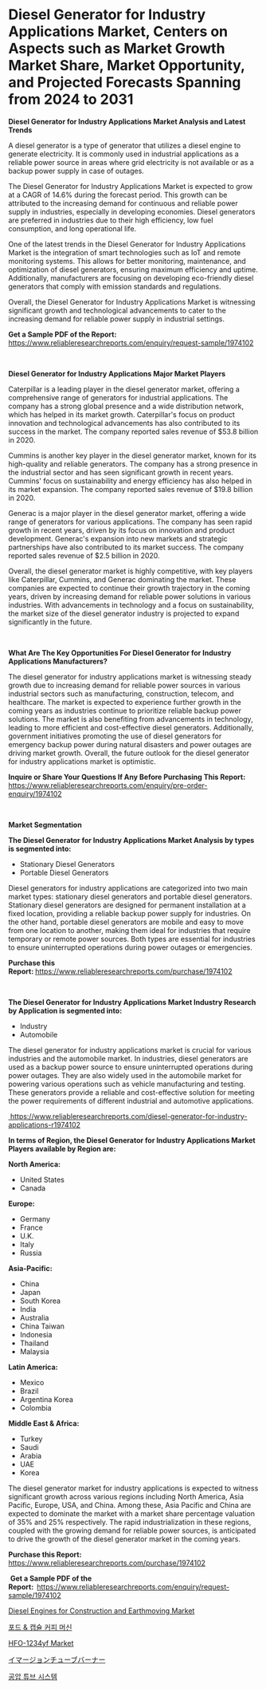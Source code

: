 <p><h1>Diesel Generator for Industry Applications Market, Centers on Aspects such as Market Growth Market Share, Market Opportunity, and Projected Forecasts Spanning from 2024 to 2031</h1></p><p><strong>Diesel Generator for Industry Applications Market Analysis and Latest Trends</strong></p>
<p><p>A diesel generator is a type of generator that utilizes a diesel engine to generate electricity. It is commonly used in industrial applications as a reliable power source in areas where grid electricity is not available or as a backup power supply in case of outages.</p><p>The Diesel Generator for Industry Applications Market is expected to grow at a CAGR of 14.6% during the forecast period. This growth can be attributed to the increasing demand for continuous and reliable power supply in industries, especially in developing economies. Diesel generators are preferred in industries due to their high efficiency, low fuel consumption, and long operational life.</p><p>One of the latest trends in the Diesel Generator for Industry Applications Market is the integration of smart technologies such as IoT and remote monitoring systems. This allows for better monitoring, maintenance, and optimization of diesel generators, ensuring maximum efficiency and uptime. Additionally, manufacturers are focusing on developing eco-friendly diesel generators that comply with emission standards and regulations.</p><p>Overall, the Diesel Generator for Industry Applications Market is witnessing significant growth and technological advancements to cater to the increasing demand for reliable power supply in industrial settings.</p></p>
<p><strong>Get a Sample PDF of the Report:&nbsp;</strong> <a href="https://www.reliableresearchreports.com/enquiry/request-sample/1974102">https://www.reliableresearchreports.com/enquiry/request-sample/1974102</a></p>
<p>&nbsp;</p>
<p><strong>Diesel Generator for Industry Applications Major Market Players</strong></p>
<p><p>Caterpillar is a leading player in the diesel generator market, offering a comprehensive range of generators for industrial applications. The company has a strong global presence and a wide distribution network, which has helped in its market growth. Caterpillar's focus on product innovation and technological advancements has also contributed to its success in the market. The company reported sales revenue of $53.8 billion in 2020.</p><p>Cummins is another key player in the diesel generator market, known for its high-quality and reliable generators. The company has a strong presence in the industrial sector and has seen significant growth in recent years. Cummins' focus on sustainability and energy efficiency has also helped in its market expansion. The company reported sales revenue of $19.8 billion in 2020.</p><p>Generac is a major player in the diesel generator market, offering a wide range of generators for various applications. The company has seen rapid growth in recent years, driven by its focus on innovation and product development. Generac's expansion into new markets and strategic partnerships have also contributed to its market success. The company reported sales revenue of $2.5 billion in 2020.</p><p>Overall, the diesel generator market is highly competitive, with key players like Caterpillar, Cummins, and Generac dominating the market. These companies are expected to continue their growth trajectory in the coming years, driven by increasing demand for reliable power solutions in various industries. With advancements in technology and a focus on sustainability, the market size of the diesel generator industry is projected to expand significantly in the future.</p></p>
<p>&nbsp;</p>
<p><strong>What Are The Key Opportunities For Diesel Generator for Industry Applications Manufacturers?</strong></p>
<p><p>The diesel generator for industry applications market is witnessing steady growth due to increasing demand for reliable power sources in various industrial sectors such as manufacturing, construction, telecom, and healthcare. The market is expected to experience further growth in the coming years as industries continue to prioritize reliable backup power solutions. The market is also benefiting from advancements in technology, leading to more efficient and cost-effective diesel generators. Additionally, government initiatives promoting the use of diesel generators for emergency backup power during natural disasters and power outages are driving market growth. Overall, the future outlook for the diesel generator for industry applications market is optimistic.</p></p>
<p><strong>Inquire or Share Your Questions If Any Before Purchasing This Report:</strong> <a href="https://www.reliableresearchreports.com/enquiry/pre-order-enquiry/1974102">https://www.reliableresearchreports.com/enquiry/pre-order-enquiry/1974102</a></p>
<p>&nbsp;</p>
<p><strong>Market Segmentation</strong></p>
<p><strong>The Diesel Generator for Industry Applications Market Analysis by types is segmented into:</strong></p>
<p><ul><li>Stationary Diesel Generators</li><li>Portable Diesel Generators</li></ul></p>
<p><p>Diesel generators for industry applications are categorized into two main market types: stationary diesel generators and portable diesel generators. Stationary diesel generators are designed for permanent installation at a fixed location, providing a reliable backup power supply for industries. On the other hand, portable diesel generators are mobile and easy to move from one location to another, making them ideal for industries that require temporary or remote power sources. Both types are essential for industries to ensure uninterrupted operations during power outages or emergencies.</p></p>
<p><strong>Purchase this Report:&nbsp;</strong><a href="https://www.reliableresearchreports.com/purchase/1974102">https://www.reliableresearchreports.com/purchase/1974102</a></p>
<p>&nbsp;</p>
<p><strong>The Diesel Generator for Industry Applications Market Industry Research by Application is segmented into:</strong></p>
<p><ul><li>Industry</li><li>Automobile</li></ul></p>
<p><p>The diesel generator for industry applications market is crucial for various industries and the automobile market. In industries, diesel generators are used as a backup power source to ensure uninterrupted operations during power outages. They are also widely used in the automobile market for powering various operations such as vehicle manufacturing and testing. These generators provide a reliable and cost-effective solution for meeting the power requirements of different industrial and automotive applications.</p></p>
<p><a href="https://www.reliableresearchreports.com/diesel-generator-for-industry-applications-r1974102">&nbsp;https://www.reliableresearchreports.com/diesel-generator-for-industry-applications-r1974102</a></p>
<p><strong>In terms of Region, the Diesel Generator for Industry Applications Market Players available by Region are:</strong></p>
<p>
    <p> <strong> North America: </strong>
        <ul>
            <li>United States</li>
            <li>Canada</li>
        </ul>
        </p> 
    <p> <strong> Europe: </strong>
        <ul>
            <li>Germany</li>
            <li>France</li>
            <li>U.K.</li>
            <li>Italy</li>
            <li>Russia</li>
        </ul>
        </p> 
    <p> <strong> Asia-Pacific: </strong>
        <ul>
            <li>China</li>
            <li>Japan</li>
            <li>South Korea</li>
            <li>India</li>
            <li>Australia</li>
            <li>China Taiwan</li>
            <li>Indonesia</li>
            <li>Thailand</li>
            <li>Malaysia</li>
        </ul>
        </p> 
    <p> <strong> Latin America: </strong>
        <ul>
            <li>Mexico</li>
            <li>Brazil</li>
            <li>Argentina Korea</li>
            <li>Colombia</li>
        </ul>
        </p> 
    <p> <strong> Middle East & Africa: </strong>
        <ul>
            <li>Turkey</li>
            <li>Saudi</li>
            <li>Arabia</li>
            <li>UAE</li>
            <li>Korea</li>
        </ul>
    </p>
    </p>
<p><p>The diesel generator market for industry applications is expected to witness significant growth across various regions including North America, Asia Pacific, Europe, USA, and China. Among these, Asia Pacific and China are expected to dominate the market with a market share percentage valuation of 35% and 25% respectively. The rapid industrialization in these regions, coupled with the growing demand for reliable power sources, is anticipated to drive the growth of the diesel generator market in the coming years.</p></p>
<p><strong>Purchase this Report: </strong><a href="https://www.reliableresearchreports.com/purchase/1974102">https://www.reliableresearchreports.com/purchase/1974102</a></p>
<p>&nbsp;<strong>Get a Sample PDF of the Report:&nbsp;&nbsp;</strong><a href="https://www.reliableresearchreports.com/enquiry/request-sample/1974102">https://www.reliableresearchreports.com/enquiry/request-sample/1974102</a></p>
<p><strong></strong></p>
<p><p><a href="https://github.com/changoleonlaverguenzanoexiste/Market-Research-Report-List-3/blob/main/diesel-engines-for-construction-and-earthmoving-market.md">Diesel Engines for Construction and Earthmoving Market</a></p><p><a href="https://github.com/solomonbode85/Market-Research-Report-List-1/blob/main/217963141165.md">포드 & 캡슐 커피 머신</a></p><p><a href="https://issuu.com/reportprime-2/docs/hfo-1234yf-market-size-2030.pptx">HFO-1234yf Market</a></p><p><a href="https://medium.com/@elmorunolfsson2023/%E6%B5%B8%E6%BC%AC%E7%AE%A1%E3%83%90%E3%83%BC%E3%83%8A%E3%83%BC%E5%B8%82%E5%A0%B4%E3%81%AF-2031%E5%B9%B4%E3%81%BE%E3%81%A7%E3%81%AE%E5%B8%82%E5%A0%B4%E3%82%B7%E3%82%A7%E3%82%A2-%E3%82%B5%E3%82%A4%E3%82%BA-%E4%BA%88%E6%B8%AC%E3%82%92%E9%87%8D%E8%A6%96%E3%81%97%E3%81%A6%E3%81%84%E3%81%BE%E3%81%99-14d77aea440b">イマージョンチューブバーナー</a></p><p><a href="https://github.com/PhilToryphy7876567/Market-Research-Report-List-1/blob/main/472012341164.md">공압 튜브 시스템</a></p></p>